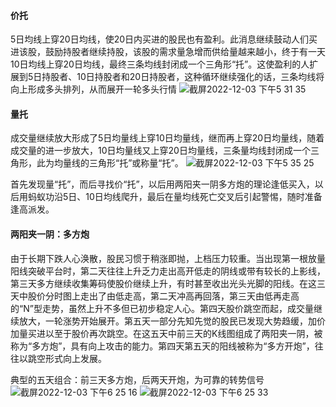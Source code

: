 #### 价托
5日均线上穿20日均线，使20日内买进的股民也有盈利。此消息继续鼓动人们买进该股，鼓励持股者继续持股，该股的需求量急增而供给量越来越小，终于有一天10日均线上穿20日均线，最终三条均线封闭成一个三角形“托”。这使盈利的人扩展到5日持股者、10日持股者和20日持股者，这种循环继续强化的话，三条均线将向上形成多头排列，从而展开一轮多头行情
![截屏2022-12-03 下午5 31 35](https://user-images.githubusercontent.com/51043636/205434177-5a4a6300-5464-4328-a845-8dadbdc4d997.png)
#### 量托
成交量继续放大形成了5日均量线上穿10日均量线，继而再上穿20日均量线，随着成交量的进一步放大，10日均量线又上穿20日均量线，三条量均线封闭成一个三角形，此为均量线的三角形“托”或称量“托”。
![截屏2022-12-03 下午5 35 25](https://user-images.githubusercontent.com/51043636/205434274-df9d7ebf-70e8-477b-b00e-13ed00c36b7f.png)

首先发现量“托”，而后寻找价“托”，以后用两阳夹一阴多方炮的理论逢低买入，以后用蚂蚁功沿5日、10日均线爬升，最后在量均线死亡交叉后引起警惕，随时准备逢高派发。
#### 两阳夹一阴：多方炮
由于长期下跌人心涣散，股民习惯于稍涨即抛，上档压力较重。当出现第一根放量阳线突破平台时，第二天往往上升乏力走出高开低走的阴线或带有较长的上影线，第三天多方继续收集筹码使股价继续上升，有时甚至收出光头光脚的阳线。在这三天中股价分时图上走出了由低走高，第二天冲高再回落，第三天由低再走高的“N”型走势，虽然上升不多但已初步稳定人心。第四天股价跳空而起，成交量继续放大，一轮涨势开始展开。第五天一部分先知先觉的股民已发现大势趋缓，加价加量买进以至于股价再次跳空。在这五天中前三天的K线图组成了两阳夹一阴，被称为“多方炮”，具有向上攻击的能力。第四天第五天的阳线被称为“多方开炮”，往往以跳空形式向上发展。

典型的五天组合：前三天多方炮，后两天开炮，为可靠的转势信号
![截屏2022-12-03 下午6 25 16](https://user-images.githubusercontent.com/51043636/205436333-9e528f8c-86c0-4cfb-988c-fe439b2ce2bc.png)
![截屏2022-12-03 下午6 25 33](https://user-images.githubusercontent.com/51043636/205436342-4391c645-a4f0-4192-875c-2d54b7218abe.png)
